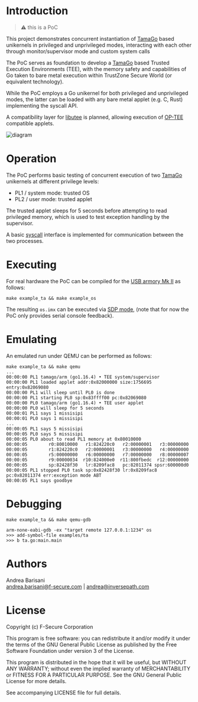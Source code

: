 Introduction
============

> :warning: this is a PoC

This project demonstrates concurrent instantiation of
[TamaGo](https://github.com/f-secure-foundry/tamago) based unikernels in
privileged and unprivileged modes, interacting with each other through
monitor/supervisor mode and custom system calls

The PoC serves as foundation to develop a
[TamaGo](https://github.com/f-secure-foundry/tamago) based Trusted Execution
Environments (TEE), with the memory safety and capabilities of Go taken to bare
metal execution within TrustZone Secure World (or equivalent technology).

While the PoC employs a Go unikernel for both privileged and unprivileged
modes, the latter can be loaded with any bare metal applet (e.g. C, Rust)
implementing the syscall API.

A compatibility layer for
[libutee](https://optee.readthedocs.io/en/latest/architecture/libraries.html#libutee)
is planned, allowing execution of [OP-TEE](https://www.op-tee.org/) compatible
applets.

![diagram](https://github.com/f-secure-foundry/GoTEE/wiki/images/diagram.jpg)

Operation
=========

The PoC performs basic testing of concurrent execution of two
[TamaGo](https://github.com/f-secure-foundry/tamago) unikernels at
different privilege levels:

 * PL1 / system mode: trusted OS
 * PL2 / user mode: trusted applet

The trusted applet sleeps for 5 seconds before attempting to read privileged
memory, which is used to test exception handling by the supervisor.

A basic [syscall](https://github.com/f-secure-foundry/GoTEE/blob/master/syscall/syscall.go)
interface is implemented for communication between the two processes.

Executing
=========

For real hardware the PoC can be compiled for the [USB armory Mk II](https://github.com/f-secure-foundry/usbarmory/wiki)
as follows:

```
make example_ta && make example_os

```

The resulting `os.imx` can be executed via
[SDP mode](https://github.com/f-secure-foundry/usbarmory/wiki/Boot-Modes-(Mk-II)#serial-download-protocol-sdp),
(note that for now the PoC only provides serial console feedback).

Emulating
=========

An emulated run under QEMU can be performed as follows:

```
make example_ta && make qemu
...
00:00:00 PL1 tamago/arm (go1.16.4) • TEE system/supervisor
00:00:00 PL1 loaded applet addr:0x82000000 size:1756695 entry:0x82069080
00:00:00 PL1 will sleep until PL0 is done
00:00:00 PL1 starting PL0 sp:0x83ffff00 pc:0x82069080
00:00:00 PL0 tamago/arm (go1.16.4) • TEE user applet
00:00:00 PL0 will sleep for 5 seconds
00:00:01 PL1 says 1 missisipi
00:00:01 PL0 says 1 missisipi
...
00:00:05 PL1 says 5 missisipi
00:00:05 PL0 says 5 missisipi
00:00:05 PL0 about to read PL1 memory at 0x80010000
00:00:05        r0:80010000   r1:824220c0   r2:00000001   r3:00000000
00:00:05        r1:824220c0   r2:00000001   r3:00000000   r4:00000000
00:00:05        r5:00000000   r6:00000000   r7:00000000   r8:00000007
00:00:05        r9:00000034  r10:824000e0  r11:800fbedc  r12:00000000
00:00:05        sp:82428f30   lr:8209fac8   pc:82011374 spsr:600000d0
00:00:05 PL1 stopped PL0 task sp:0x82428f30 lr:0x8209fac8 pc:0x82011374 err:exception mode ABT
00:00:05 PL1 says goodbye
```

Debugging
=========

```
make example_ta && make qemu-gdb
```

```
arm-none-eabi-gdb -ex "target remote 127.0.0.1:1234" os
>>> add-symbol-file examples/ta
>>> b ta.go:main.main
```

Authors
=======

Andrea Barisani  
andrea.barisani@f-secure.com | andrea@inversepath.com  

License
=======

Copyright (c) F-Secure Corporation

This program is free software: you can redistribute it and/or modify it under
the terms of the GNU General Public License as published by the Free Software
Foundation under version 3 of the License.

This program is distributed in the hope that it will be useful, but WITHOUT ANY
WARRANTY; without even the implied warranty of MERCHANTABILITY or FITNESS FOR A
PARTICULAR PURPOSE. See the GNU General Public License for more details.

See accompanying LICENSE file for full details.
